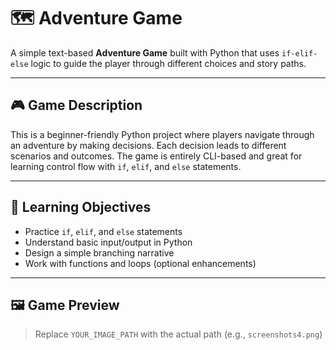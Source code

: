 # 🗺️ Adventure Game

A simple text-based **Adventure Game** built with Python that uses `if-elif-else` logic to guide the player through different choices and story paths.

---

## 🎮 Game Description

This is a beginner-friendly Python project where players navigate through an adventure by making decisions. Each decision leads to different scenarios and outcomes. The game is entirely CLI-based and great for learning control flow with `if`, `elif`, and `else` statements.

---

## 🧠 Learning Objectives

- Practice `if`, `elif`, and `else` statements
- Understand basic input/output in Python
- Design a simple branching narrative
- Work with functions and loops (optional enhancements)

---

## 🖼️ Game Preview

> Replace `YOUR_IMAGE_PATH` with the actual path (e.g., `screenshots4.png`)

